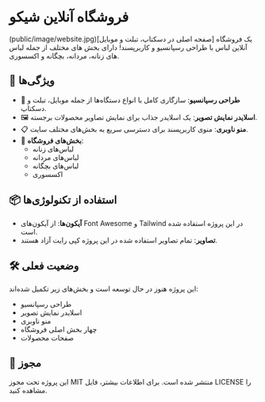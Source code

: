 # فروشگاه آنلاین شیکو

(public/image/website.jpg)[صفحه اصلی در دسکتاپ، تبلت و موبایل]
یک فروشگاه آنلاین لباس با طراحی رسپانسیو و کاربرپسند! دارای بخش های مختلف از جمله لباس های زنانه، مردانه، بچگانه و اکسسوری.

## 🚀 ویژگی‌ها

- 📱 **طراحی رسپانسیو**: سازگاری کامل با انواع دستگاه‌ها از جمله موبایل، تبلت و دسکتاپ.
- 🖼️ **اسلایدر نمایش تصویر**: یک اسلایدر جذاب برای نمایش تصاویر محصولات برجسته.
- 📋 **منو ناوبری**: منوی کاربرپسند برای دسترسی سریع به بخش‌های مختلف سایت.
- 👗 **بخش‌های فروشگاه**:
  - لباس‌های زنانه
  - لباس‌های مردانه
  - لباس‌های بچگانه
  - اکسسوری

## 📦 استفاده از تکنولوژی‌ها

- **آیکون‌ها**: از آیکون‌های Font Awesome و Tailwind در این پروژه استفاده شده است.
- **تصاویر**: تمام تصاویر استفاده شده در این پروژه کپی رایت آزاد هستند.

## 🛠️ وضعیت فعلی

این پروژه هنوز در حال توسعه است و بخش‌های زیر تکمیل شده‌اند:
- طراحی رسپانسیو
- اسلایدر نمایش تصویر
- منو ناوبری
- چهار بخش اصلی فروشگاه
- صفحات محصولات

## 📝 مجوز

این پروژه تحت مجوز MIT منتشر شده است. برای اطلاعات بیشتر، فایل LICENSE را مشاهده کنید.
